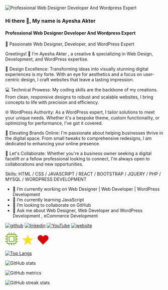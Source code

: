 ![Professional Web Designer Developer And Wordpress Expert](https://media.licdn.com/dms/image/D5616AQEz8sc0ysDFDA/profile-displaybackgroundimage-shrink_350_1400/0/1703610004955?e=1720656000&v=beta&t=0UX6Mpo7HIHCnzvom1RJsPD6H8eg6jw_B4EAvYllXM8)

### Hi there 👋, My name is Ayesha Akter
#### Professional Web Designer Developer And Wordpress Expert

🚀 Passionate Web Designer, Developer, and WordPress Expert

Greetings! 👋 I'm Ayesha Akter , a creative & specializing in Web Design, Development, and WordPress expertise.

🎨 Design Excellence:
Transforming ideas into visually stunning digital experiences is my forte. With an eye for aesthetics and a focus on user-centric design, I craft websites that leave a lasting impression.

💻 Technical Prowess:
My coding skills are the backbone of my creations. From clean, responsive designs to robust and scalable websites, I bring concepts to life with precision and efficiency.

🌐 WordPress Authority:
As a WordPress expert, I tailor solutions to meet your unique needs. Whether it's a bespoke theme, custom functionality, or optimizing for performance, I've got it covered.

🚀 Elevating Brands Online:
I'm passionate about helping businesses thrive in the digital space. From small tweaks to comprehensive redesigns, I am dedicated to enhancing your online presence.

💼 Let's Collaborate:
Whether you're a business owner seeking a digital facelift or a fellow professional looking to connect, I'm always open to collaborations and new opportunities.

Skills: HTML /  CSS  / JAVASCRIPT  /  REACT / BOOTSTRAP / JQUERY / PHP / MYSQL / WORDPRESS DEVELOPMENT

- 🔭 I’m currently working on Web Designer | Web Developer | WordPress Development 
- 🌱 I’m currently learning JavaScript 
- 👯 I’m looking to collaborate on GitHub  
- 💬 Ask me about Web Designer, Web Developer and WordPress Development , eCommerce Development 


[<img src='https://cdn.jsdelivr.net/npm/simple-icons@3.0.1/icons/github.svg' alt='github' height='40'>](https://github.com/devayesha)  [<img src='https://cdn.jsdelivr.net/npm/simple-icons@3.0.1/icons/linkedin.svg' alt='linkedin' height='40'>](https://www.linkedin.com/in/ayesha-akter-068492261//)  [<img src='https://cdn.jsdelivr.net/npm/simple-icons@3.0.1/icons/youtube.svg' alt='YouTube' height='40'>](https://www.youtube.com/@FreedomITInstitution)  [<img src='https://cdn.jsdelivr.net/npm/simple-icons@3.0.1/icons/icloud.svg' alt='website' height='40'>](https://freedomitinstitutions.com/)  

<a href='https://docs.github.com/en/developers'><img src='https://raw.githubusercontent.com/acervenky/animated-github-badges/master/assets/devbadge.gif' width='40' height='40'></a> <a href='https://stars.github.com/'><img src='https://raw.githubusercontent.com/acervenky/animated-github-badges/master/assets/starbadge.gif' width='35' height='35'></a> <a href='https://docs.github.com/en/github/supporting-the-open-source-community-with-github-sponsors'><img src='https://raw.githubusercontent.com/acervenky/animated-github-badges/master/assets/sponsorbadge.gif' width='35' height='35'></a> 

[![Top Langs](https://github-readme-stats.vercel.app/api/top-langs/?username=https://github.com/devayesha)](https://github.com/anuraghazra/github-readme-stats)

![GitHub stats](https://github-readme-stats.vercel.app/api?username=https://github.com/devayesha&show_icons=true)  

![GitHub metrics](https://metrics.lecoq.io/https://github.com/devayesha)  

![GitHub streak stats](https://streak-stats.demolab.com/?user=https://github.com/devayesha)  


